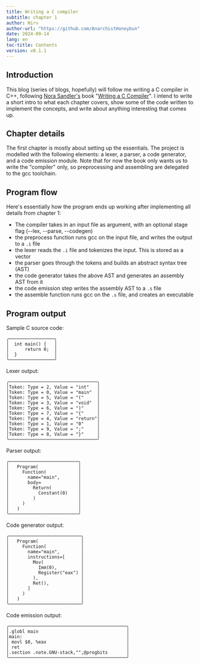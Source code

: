 ```yaml
---
title: Writing a C compiler
subtitle: chapter 1
author: Nirv
author-url: "https://github.com/AnarchistHoneybun"
date: 2024-09-14
lang: en
toc-title: Contents
version: v0.1.1
---
```


## Introduction

This blog (series of blogs, hopefully) will follow me writing a C compiler in C++, following 
[Nora Sandler's](https://norasandler.com/about/) book "[Writing a C Compiler](https://nostarch.com/writing-c-compiler)".
I intend to write a short intro to what each chapter covers, show some of the code written to implement the concepts, and 
write about anything interesting that comes up.

## Chapter details

The first chapter is mostly about setting up the essentials. The project is modelled with the following elements: a lexer,
a parser, a code generator, and a code emission module. Note that for now the book only wants us to write the "compiler" only, 
so preprocessing and assembling are delegated to the gcc toolchain.

## Program flow

Here's essentially how the program ends up working after implementing all details from chapter 1:
- The compiler takes in an input file as argument, with an optional stage flag (--lex, --parse, --codegen)
- the preprocess function runs gcc on the input file, and writes the output to a `.i` file
- the lexer reads the `.i` file and tokenizes the input. This is stored as a vector
- the parser goes through the tokens and builds an abstract syntax tree (AST)
- the code generator takes the above AST and generates an assembly AST from it
- the code emission step writes the assembly AST to a `.s` file
- the assemble function runs gcc on the `.s` file, and creates an executable

## Program output

Sample C source code:
```
╭─────────────────╮
│  int main() {   │
│      return 0;  │
│  }              │
╰─────────────────╯
```

Lexer output:
```
╭─────────────────────────────────╮
│Token: Type = 2, Value = "int"   │
│Token: Type = 0, Value = "main"  │
│Token: Type = 5, Value = "("     │
│Token: Type = 3, Value = "void"  │
│Token: Type = 6, Value = ")"     │
│Token: Type = 7, Value = "{"     │
│Token: Type = 4, Value = "return"│
│Token: Type = 1, Value = "0"     │
│Token: Type = 9, Value = ";"     │
│Token: Type = 8, Value = "}"     │
╰─────────────────────────────────╯

```

Parser output:
```
╭──────────────────────────╮
│   Program(               │
│     Function(            │
│       name="main",       │
│       body=              │
│         Return(          │
│           Constant(0)    │
│         )                │
│     )                    │
│   )                      │
╰──────────────────────────╯
```

Code generator output:
```
╭───────────────────────────╮
│   Program(                │
│     Function(             │
│       name="main",        │
│       instructions=[      │
│         Mov(              │
│           Imm(0),         │
│           Register("eax") │
│         ),                │
│         Ret(),            │
│       ]                   │
│     )                     │
│   )                       │
╰───────────────────────────╯
```

Code emission output:
```
╭────────────────────────────────────────────╮
│.globl main                                 │
│main:                                       │
│ movl $0, %eax                              │
│ ret                                        │
│.section .note.GNU-stack,"",@progbits       │
╰────────────────────────────────────────────╯
```
